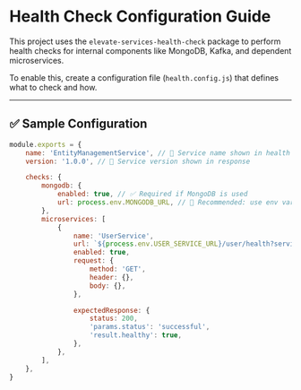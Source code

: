 # Health Check Configuration Guide

This project uses the `elevate-services-health-check` package to perform health checks for internal components like MongoDB, Kafka, and dependent microservices.

To enable this, create a configuration file (`health.config.js`) that defines what to check and how.

---

## ✅ Sample Configuration

```js
module.exports = {
	name: 'EntityManagementService', // 🔹 Service name shown in health check response
	version: '1.0.0', // 🔹 Service version shown in response

	checks: {
		mongodb: {
			enabled: true, // ✅ Required if MongoDB is used
			url: process.env.MONGODB_URL, // 🔐 Recommended: use env variable
		},
		microservices: [
			{
				name: 'UserService',
				url: `${process.env.USER_SERVICE_URL}/user/health?serviceName=${process.env.SERVICE_NAME}`,
				enabled: true,
				request: {
					method: 'GET',
					header: {},
					body: {},
				},

				expectedResponse: {
					status: 200,
					'params.status': 'successful',
					'result.healthy': true,
				},
			},
		],
	},
}
```
